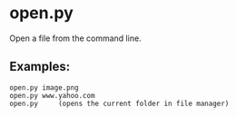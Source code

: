 # open.py

Open a file from the command line.

## Examples:

    open.py image.png
    open.py www.yahoo.com
    open.py     (opens the current folder in file manager)

